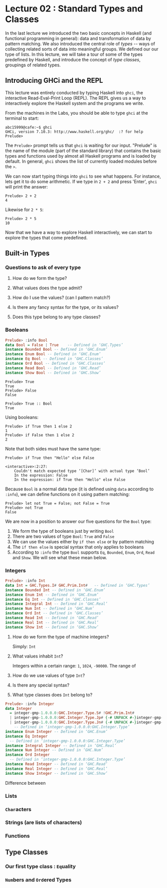 # Lecture 02 : Standard Types and Classes

In the last lecture we introduced the two basic concepts in Haskell
(and functional programming in general): data and transformation of
data by pattern matching. We also introduced the central role of
*types* -- ways of collecting related sorts of data into meaningful
groups. We defined our our type of lists. In this lecture, we will
take a tour of some of the types predefined by Haskell, and introduce
the concept of *type classes*, groupings of related types.

## Introducing GHCi and the REPL

This lecture was entirely conducted by typing Haskell into `ghci`, the
interactive Read-Eval-Print Loop (REPL). The REPL gives us a way to
interactively explore the Haskell system and the programs we write.

From the machines in the Labs, you should be able to type `ghci` at
the terminal to start:

```
abc15999@cafe:~$ ghci
GHCi, version 7.10.3: http://www.haskell.org/ghc/  :? for help
Prelude> 
```

The `Prelude>` prompt tells us that `ghci` is waiting for our
input. "Prelude" is the name of the module (part of the standard
library) that contains the basic types and functions used by almost
all Haskell programs and is loaded by default. In general, `ghci`
shows the list of currently loaded modules before the `>`.

We can now start typing things into `ghci` to see what happens. For
instance, lets get it to do some arithmetic. If we type in `2 + 2` and
press 'Enter', `ghci` will print the answer:

```
Prelude> 2 + 2
4
```

Likewise for `2 * 5`:

```
Prelude> 2 * 5
10
```

Now that we have a way to explore Haskell interactively, we can start
to explore the types that come predefined.

## Built-in Types



### Questions to ask of every type

1.  How do we form the type?

2.  What values does the type admit?

3.  How do I use the values? (can I pattern match?)

4.  Is there any fancy syntax for the type, or its values?

5.  Does this type belong to any type classes?



### Booleans

```haskell
Prelude> :info Bool
data Bool = False | True 	-- Defined in ‘GHC.Types’
instance Bounded Bool -- Defined in ‘GHC.Enum’
instance Enum Bool -- Defined in ‘GHC.Enum’
instance Eq Bool -- Defined in ‘GHC.Classes’
instance Ord Bool -- Defined in ‘GHC.Classes’
instance Read Bool -- Defined in ‘GHC.Read’
instance Show Bool -- Defined in ‘GHC.Show’
```

```
Prelude> True
True
Prelude> False
False
```

```
Prelude> True :: Bool
True
```

Using booleans:

```
Prelude> if True then 1 else 2
1
Prelude> if False then 1 else 2
2
```

Note that both sides must have the same type:

```
Prelude> if True then "Hello" else False

<interactive>:2:27:
    Couldn't match expected type ‘[Char]’ with actual type ‘Bool’
    In the expression: False
    In the expression: if True then "Hello" else False
```

Because `Bool` is a normal data type (it is defined using `data`
according to `:info`), we can define functions on it using pattern
matching:

```
Prelude> let not True = False; not False = True
Prelude> not True
False
```

We are now in a position to answer our five questions for the `Bool` type:

1.  We form the type of booleans just by writing `Bool`
2.  There are two values of type `Bool`: `True` and `False`
3.  We can use the values either by `if then else` or by pattern matching
4.  The `if then else` is special syntax that only applies to booleans
5.  According to `:info` the type `Bool` supports `Eq`, `Bounded`,
    `Enum`, `Ord`, `Read` and `Show`. We will see what these mean below.


### Integers

```haskell
Prelude> :info Int
data Int = GHC.Types.I# GHC.Prim.Int# 	-- Defined in ‘GHC.Types’
instance Bounded Int -- Defined in ‘GHC.Enum’
instance Enum Int -- Defined in ‘GHC.Enum’
instance Eq Int -- Defined in ‘GHC.Classes’
instance Integral Int -- Defined in ‘GHC.Real’
instance Num Int -- Defined in ‘GHC.Num’
instance Ord Int -- Defined in ‘GHC.Classes’
instance Read Int -- Defined in ‘GHC.Read’
instance Real Int -- Defined in ‘GHC.Real’
instance Show Int -- Defined in ‘GHC.Show’
```

1.  How do we form the type of machine integers? 

    Simply: `Int`
    
2.  What values inhabit `Int`?

    Integers within a certain range: `1`, `1024`, `-90000`. The range of 
    
3.  How do we use values of type `Int`?



4.  Is there any special syntax?


5.  What type classes does `Int` belong to?

```haskell
Prelude> :info Integer
data Integer
  = integer-gmp-1.0.0.0:GHC.Integer.Type.S# !GHC.Prim.Int#
  | integer-gmp-1.0.0.0:GHC.Integer.Type.Jp# {-# UNPACK #-}integer-gmp-1.0.0.0:GHC.Integer.Type.BigNat
  | integer-gmp-1.0.0.0:GHC.Integer.Type.Jn# {-# UNPACK #-}integer-gmp-1.0.0.0:GHC.Integer.Type.BigNat
  	-- Defined in ‘integer-gmp-1.0.0.0:GHC.Integer.Type’
instance Enum Integer -- Defined in ‘GHC.Enum’
instance Eq Integer
  -- Defined in ‘integer-gmp-1.0.0.0:GHC.Integer.Type’
instance Integral Integer -- Defined in ‘GHC.Real’
instance Num Integer -- Defined in ‘GHC.Num’
instance Ord Integer
  -- Defined in ‘integer-gmp-1.0.0.0:GHC.Integer.Type’
instance Read Integer -- Defined in ‘GHC.Read’
instance Real Integer -- Defined in ‘GHC.Real’
instance Show Integer -- Defined in ‘GHC.Show’
```

Difference between 

### Lists


### `Char`acters


### Strings (are lists of characters)


### Functions

## Type Classes


### Our first type class : `Eq`uality


### `Num`bers and `Ord`ered Types
